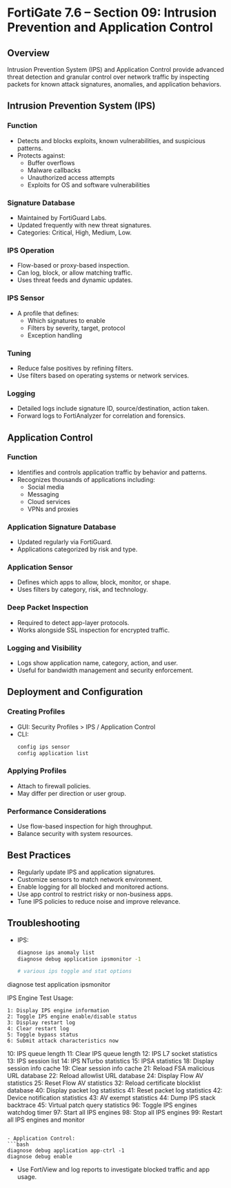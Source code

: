 # FortiGate 7.6 – Section 09: Intrusion Prevention and Application Control

## Overview

Intrusion Prevention System (IPS) and Application Control provide advanced threat detection and granular control over network traffic by inspecting packets for known attack signatures, anomalies, and application behaviors.

## Intrusion Prevention System (IPS)

### Function
- Detects and blocks exploits, known vulnerabilities, and suspicious patterns.
- Protects against:
  - Buffer overflows
  - Malware callbacks
  - Unauthorized access attempts
  - Exploits for OS and software vulnerabilities

### Signature Database
- Maintained by FortiGuard Labs.
- Updated frequently with new threat signatures.
- Categories: Critical, High, Medium, Low.

### IPS Operation
- Flow-based or proxy-based inspection.
- Can log, block, or allow matching traffic.
- Uses threat feeds and dynamic updates.

### IPS Sensor
- A profile that defines:
  - Which signatures to enable
  - Filters by severity, target, protocol
  - Exception handling

### Tuning
- Reduce false positives by refining filters.
- Use filters based on operating systems or network services.

### Logging
- Detailed logs include signature ID, source/destination, action taken.
- Forward logs to FortiAnalyzer for correlation and forensics.

## Application Control

### Function
- Identifies and controls application traffic by behavior and patterns.
- Recognizes thousands of applications including:
  - Social media
  - Messaging
  - Cloud services
  - VPNs and proxies

### Application Signature Database
- Updated regularly via FortiGuard.
- Applications categorized by risk and type.

### Application Sensor
- Defines which apps to allow, block, monitor, or shape.
- Uses filters by category, risk, and technology.

### Deep Packet Inspection
- Required to detect app-layer protocols.
- Works alongside SSL inspection for encrypted traffic.

### Logging and Visibility
- Logs show application name, category, action, and user.
- Useful for bandwidth management and security enforcement.

## Deployment and Configuration

### Creating Profiles
- GUI: Security Profiles > IPS / Application Control
- CLI:
  ```bash
  config ips sensor
  config application list
  ```

### Applying Profiles
- Attach to firewall policies.
- May differ per direction or user group.

### Performance Considerations
- Use flow-based inspection for high throughput.
- Balance security with system resources.

## Best Practices

- Regularly update IPS and application signatures.
- Customize sensors to match network environment.
- Enable logging for all blocked and monitored actions.
- Use app control to restrict risky or non-business apps.
- Tune IPS policies to reduce noise and improve relevance.

## Troubleshooting

- IPS:
  ```bash
  diagnose ips anomaly list
  diagnose debug application ipsmonitor -1

  # various ips toggle and stat options
diagnose test application ipsmonitor 

IPS Engine Test Usage:

    1: Display IPS engine information
    2: Toggle IPS engine enable/disable status
    3: Display restart log
    4: Clear restart log
    5: Toggle bypass status
    6: Submit attack characteristics now
   10: IPS queue length
   11: Clear IPS queue length
   12: IPS L7 socket statistics
   13: IPS session list
   14: IPS NTurbo statistics
   15: IPSA statistics
   18: Display session info cache
   19: Clear session info cache
   21: Reload FSA malicious URL database
   22: Reload allowlist URL database
   24: Display Flow AV statistics
   25: Reset Flow AV statistics
   32: Reload certificate blocklist database
   40: Display packet log statistics
   41: Reset packet log statistics
   42: Device notification statistics
   43: AV exempt statistics
   44: Dump IPS stack backtrace
   45: Virtual patch query statistics
   96: Toggle IPS engines watchdog timer
   97: Start all IPS engines
   98: Stop all IPS engines
   99: Restart all IPS engines and monitor
  ```

- Application Control:
  ```bash
  diagnose debug application app-ctrl -1
  diagnose debug enable
  ```

- Use FortiView and log reports to investigate blocked traffic and app usage.
